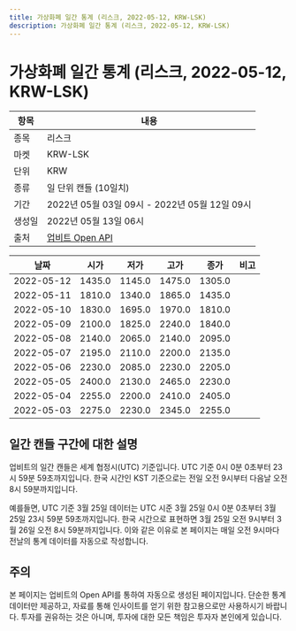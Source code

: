 ```yaml
---
title: 가상화폐 일간 통계 (리스크, 2022-05-12, KRW-LSK)
description: 가상화폐 일간 통계 (리스크, 2022-05-12, KRW-LSK)
---
```



가상화폐 일간 통계 (리스크, 2022-05-12, KRW-LSK)
===

|항목|내용|
|--|--|
|종목|리스크|
|마켓|KRW-LSK|
|단위|KRW|
|종류|일 단위 캔들 (10일치)|
|기간|2022년 05월 03일 09시 - 2022년 05월 12일 09시|
|생성일|2022년 05월 13일 06시|
|출처|[업비트 Open API](https://docs.upbit.com)|


|날짜|시가|저가|고가|종가|비고|
|--|--|--|--|--|--|
|2022-05-12|1435.0|1145.0|1475.0|1305.0|    |
|2022-05-11|1810.0|1340.0|1865.0|1435.0|    |
|2022-05-10|1830.0|1695.0|1970.0|1810.0|    |
|2022-05-09|2100.0|1825.0|2240.0|1840.0|    |
|2022-05-08|2140.0|2065.0|2140.0|2095.0|    |
|2022-05-07|2195.0|2110.0|2200.0|2135.0|    |
|2022-05-06|2230.0|2085.0|2230.0|2205.0|    |
|2022-05-05|2400.0|2130.0|2465.0|2230.0|    |
|2022-05-04|2255.0|2200.0|2410.0|2405.0|    |
|2022-05-03|2275.0|2230.0|2345.0|2255.0|    |


일간 캔들 구간에 대한 설명
---


업비트의 일간 캔들은 세계 협정시(UTC) 기준입니다. 
UTC 기준 0시 0분 0초부터 23시 59분 59초까지입니다. 
한국 시간인 KST 기준으로는 전일 오전 9시부터 다음날 오전 8시 59분까지입니다. 


예를들면, UTC 기준 3월 25일 데이터는 UTC 시준 3월 25일 0시 0분 0초부터 3월 25일 23시 59분 59초까지입니다. 
한국 시간으로 표현하면 3월 25일 오전 9시부터 3월 26일 오전 8시 59분까지입니다. 
이와 같은 이유로 본 페이지는 매일 오전 9시마다 전날의 통계 데이터를 자동으로 작성합니다. 


주의
---


본 페이지는 업비트의 Open API를 통하여 자동으로 생성된 페이지입니다. 
단순한 통계 데이터만 제공하고, 자료를 통해 인사이트를 얻기 위한 참고용으로만 사용하시기 바랍니다. 
투자를 권유하는 것은 아니며, 투자에 대한 모든 책임은 투자자 본인에게 있습니다. 
